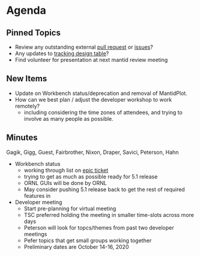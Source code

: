 Agenda
======

Pinned Topics
-------------
* Review any outstanding external [pull request](https://github.com/mantidproject/mantid/pulls?utf8=%E2%9C%93&q=is%3Apr+is%3Aopen+-label%3A%22State%3A+In+Progress%22) or [issues](https://github.com/mantidproject/mantid/issues)?
* Any updates to [tracking design table](https://github.com/mantidproject/documents/blob/master/Project-Management/TechnicalSteeringCommittee/reports/TSC-TrackingDesignProposals.md)?
* Find volunteer for presentation at next mantid review meeting

New Items
---------

* Update on Workbench status/deprecation and removal of MantidPlot.
* How can we best plan / adjust the developer workshop to work remotely?
  * including considering the time zones of attendees, and trying to involve as many people as possible.

Minutes
-------
Gagik, Gigg, Guest, Fairbrother, Nixon, Draper, Savici, Peterson, Hahn

* Workbench status
  * working through list on [epic ticket](https://github.com/mantidproject/mantid/issues/27475)
  * trying to get as much as possible ready for 5.1 release
  * ORNL GUIs will be done by ORNL
  * May consider pushing 5.1 release back to get the rest of required features in
* Developer meeting
  * Start pre-planning for virtual meeting
  * TSC preferred holding the meeting in smaller time-slots across more days
  * Peterson will look for topcs/themes from past two developer meetings
  * Pefer topics that get small groups working together
  * Preliminary dates are October 14-16, 2020
  
